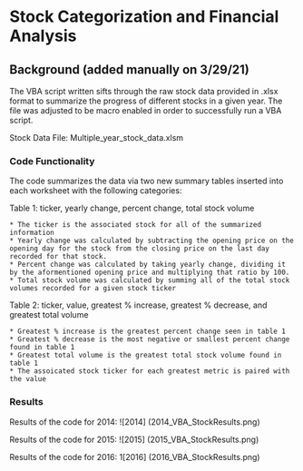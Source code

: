 # Stock Categorization and Financial Analysis

## Background (added manually on 3/29/21)

The VBA script written sifts through the raw stock data provided in .xlsx format to summarize the progress of different stocks in a given year. The file was adjusted to be macro enabled in order to successfully run a VBA script.

Stock Data File: Multiple_year_stock_data.xlsm

### Code Functionality

The code summarizes the data via two new summary tables inserted into each worksheet with the following categories: 

Table 1: ticker, yearly change, percent change, total stock volume

    * The ticker is the associated stock for all of the summarized information 
    * Yearly change was calculated by subtracting the opening price on the opening day for the stock from the closing price on the last day recorded for that stock. 
    * Percent change was calculated by taking yearly change, dividing it by the aformentioned opening price and multiplying that ratio by 100. 
    * Total stock volume was calculated by summing all of the total stock volumes recorded for a given stock ticker 


Table 2: ticker, value, greatest % increase, greatest % decrease, and greatest total volume 

    * Greatest % increase is the greatest percent change seen in table 1 
    * Greatest % decrease is the most negative or smallest percent change found in table 1 
    * Greatest total volume is the greatest total stock volume found in table 1 
    * The assoicated stock ticker for each greatest metric is paired with the value


### Results 

Results of the code for 2014: 
![2014] (2014_VBA_StockResults.png)


Results of the code for 2015: 
![2015] (2015_VBA_StockResults.png)


Results of the code for 2016: 
1[2016] (2016_VBA_StockResults.png)
